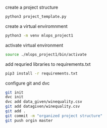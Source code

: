 create a project structure
```bash
python3 project_template.py
```

create a virtual enviromnment
```bash
python3 -m venv mlops_project1
```

activate virtual environment
```bash
source ./mlops_project1/bin/activate
```

add requried libraries to requirements.txt
```bash
pip3 install -r requirements.txt
```

configure git and dvc
```bash
git init
dvc init
dvc add data_given/winequality.csv
git add datagiven/winequality.csv
git add .
git commit -m "organized project structure"
git push orgin master
```